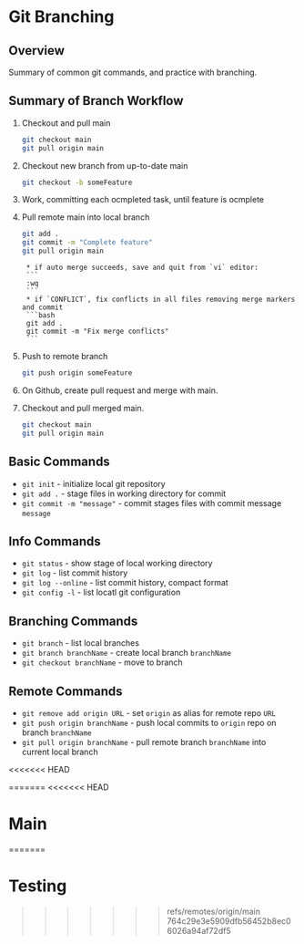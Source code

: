 # Git Branching


## Overview

Summary of common git commands, and practice with branching.

## Summary of Branch Workflow

1. Checkout and pull main

	```bash
	git checkout main
	git pull origin main
	```
2. Checkout new branch from up-to-date main
	```bash
	git checkout -b someFeature
	```
3. Work, committing each ocmpleted task, until feature is ocmplete
4. Pull remote main into local branch
	```bash
	git add .
	git commit -m "Complete feature"
	git pull origin main
	```

		* if auto merge succeeds, save and quit from `vi` editor:
		```
		:wq
		```
		* if `CONFLICT`, fix conflicts in all files removing merge markers and commit
		```bash
		git add .
		git commit -m "Fix merge conflicts"
		```
5. Push to remote branch
	```bash
	git push origin someFeature
	```
6. On Github, create pull request and merge with main.
7. Checkout and pull merged main.
	```bash
	git checkout main
	git pull origin main
	```



## Basic Commands
* `git init` - initialize local git repository
* `git add .` - stage files in working directory for commit
* `git commit -m "message"` - commit stages files with commit message `message`

## Info Commands
* `git status` - show stage of local working directory
* `git log` - list commit history
* `git log --online` - list commit history, compact format
* `git config -l` - list locatl git configuration

## Branching Commands
* `git branch` - list local branches
* `git branch branchName` - create local branch `branchName`
* `git checkout branchName` - move to branch

## Remote Commands
* `git remove add origin URL` - set `origin` as alias for remote repo `URL`
* `git push origin branchName` - push local commits to `origin` repo on branch `branchName`
* `git pull origin branchName` - pull remote branch `branchName` into current local branch

<<<<<<< HEAD
 
=======
<<<<<<< HEAD

# Main
=======
# Testing
>>>>>>> refs/remotes/origin/main
>>>>>>> 764c29e3e5909dfb56452b8ec06026a94af72df5
